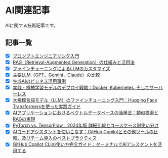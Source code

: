 # AI関連記事

AIに関する技術記事です。

## 記事一覧

- [x] [プロンプトエンジニアリング入門](/ai/01-prompt-engineering-basics)
- [x] [RAG（Retrieval-Augmented Generation）の仕組みと活用法](/ai/02-rag-mechanism-and-utilization)
- [x] [ファインチューニングによるLLMのカスタマイズ](/ai/03-fine-tuning-llm-customization)
- [x] [主要LLM（GPT、Gemini、Claude）の比較](/ai/04-major-llm-comparison)
- [x] [生成AIのビジネス活用事例](/ai/05-generative-ai-business-cases)
- [x] [実践・機械学習モデルのデプロイ戦略：Docker, Kubernetes, そしてサーバーレス](/ai/06-ml-model-deployment-strategies)
- [x] [大規模言語モデル（LLM）のファインチューニング入門：Hugging Face Transformersを使った実践ガイド](/ai/07-llm-fine-tuning-with-hugging-face)
- [x] [AIアプリケーションにおけるベクトルデータベースの活用法：類似検索とRAGの実現](/ai/08-vector-db-for-ai-applications)
- [x] [PyTorch vs. TensorFlow：2024年版 詳細比較とユースケース別使い分け](/ai/09-pytorch-vs-tensorflow-2024)
- [x] [AIコードアシスタントを使いこなす：GitHub Copilotとその他ツールの比較、及びチーム導入のベストプラクティス](/ai/10-mastering-ai-code-assistants)
- [x] [GitHub Copilot CLIの使い方完全ガイド：ターミナルでAIアシスタントを活用する](/ai/15-github-copilot-cli-guide)
